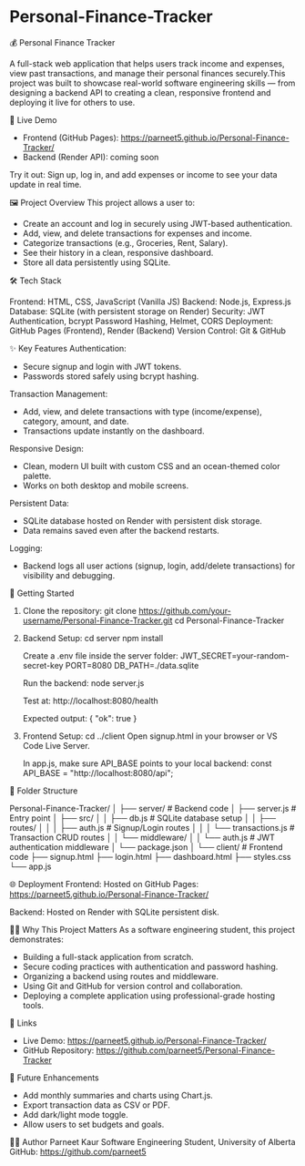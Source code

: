 # Personal-Finance-Tracker

💰 Personal Finance Tracker

A full-stack web application that helps users track income and expenses, view past transactions, and manage their personal finances 
securely.This project was built to showcase real-world software engineering skills — from designing a backend API to creating a 
clean, responsive frontend and deploying it live for others to use.


🌟 Live Demo
- Frontend (GitHub Pages): https://parneet5.github.io/Personal-Finance-Tracker/
- Backend (Render API): coming soon

Try it out: Sign up, log in, and add expenses or income to see your data update in real time.


🖼 Project Overview
This project allows a user to:
- Create an account and log in securely using JWT-based authentication.
- Add, view, and delete transactions for expenses and income.
- Categorize transactions (e.g., Groceries, Rent, Salary).
- See their history in a clean, responsive dashboard.
- Store all data persistently using SQLite.


🛠 Tech Stack

Frontend: HTML, CSS, JavaScript (Vanilla JS)
Backend: Node.js, Express.js
Database: SQLite (with persistent storage on Render)
Security: JWT Authentication, bcrypt Password Hashing, Helmet, CORS
Deployment: GitHub Pages (Frontend), Render (Backend)
Version Control: Git & GitHub


✨ Key Features
Authentication:
- Secure signup and login with JWT tokens.
- Passwords stored safely using bcrypt hashing.

Transaction Management:
- Add, view, and delete transactions with type (income/expense), category, amount, and date.
- Transactions update instantly on the dashboard.

Responsive Design:
- Clean, modern UI built with custom CSS and an ocean-themed color palette.
- Works on both desktop and mobile screens.

Persistent Data:
- SQLite database hosted on Render with persistent disk storage.
- Data remains saved even after the backend restarts.

Logging:
- Backend logs all user actions (signup, login, add/delete transactions) for visibility and debugging.


🚀 Getting Started

1. Clone the repository:
   git clone https://github.com/your-username/Personal-Finance-Tracker.git
   cd Personal-Finance-Tracker

2. Backend Setup:
   cd server
   npm install

   Create a .env file inside the server folder:
   JWT_SECRET=your-random-secret-key
   PORT=8080
   DB_PATH=./data.sqlite

   Run the backend:
   node server.js

   Test at:
   http://localhost:8080/health

   Expected output:
   { "ok": true }

3. Frontend Setup:
   cd ../client
   Open signup.html in your browser or VS Code Live Server.

   In app.js, make sure API_BASE points to your local backend:
   const API_BASE = "http://localhost:8080/api";


📂 Folder Structure

Personal-Finance-Tracker/
│
├── server/              # Backend code
│   ├── server.js        # Entry point
│   ├── src/
│   │   ├── db.js        # SQLite database setup
│   │   ├── routes/
│   │   │   ├── auth.js          # Signup/Login routes
│   │   │   └── transactions.js  # Transaction CRUD routes
│   │   └── middleware/
│   │       └── auth.js          # JWT authentication middleware
│   └── package.json
│
└── client/              # Frontend code
    ├── signup.html
    ├── login.html
    ├── dashboard.html
    ├── styles.css
    └── app.js



🌐 Deployment
Frontend:
Hosted on GitHub Pages: https://parneet5.github.io/Personal-Finance-Tracker/

Backend:
Hosted on Render with SQLite persistent disk.


🧑‍💻 Why This Project Matters
As a software engineering student, this project demonstrates:
- Building a full-stack application from scratch.
- Secure coding practices with authentication and password hashing.
- Organizing a backend using routes and middleware.
- Using Git and GitHub for version control and collaboration.
- Deploying a complete application using professional-grade hosting tools.


🔗 Links
- Live Demo: https://parneet5.github.io/Personal-Finance-Tracker/
- GitHub Repository: https://github.com/parneet5/Personal-Finance-Tracker


📝 Future Enhancements
- Add monthly summaries and charts using Chart.js.
- Export transaction data as CSV or PDF.
- Add dark/light mode toggle.
- Allow users to set budgets and goals.


👩‍💻 Author
Parneet Kaur
Software Engineering Student, University of Alberta
GitHub: https://github.com/parneet5

